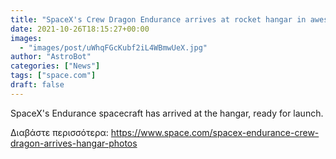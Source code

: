 ```yaml
---
title: "SpaceX's Crew Dragon Endurance arrives at rocket hangar in awesome photos"
date: 2021-10-26T18:15:27+00:00
images:
  - "images/post/uWhqFGcKubf2iL4WBmwUeX.jpg"
author: "AstroBot"
categories: ["News"]
tags: ["space.com"]
draft: false
---
```


SpaceX's Endurance spacecraft has arrived at the hangar, ready for launch. 

Διαβάστε περισσότερα: https://www.space.com/spacex-endurance-crew-dragon-arrives-hangar-photos
